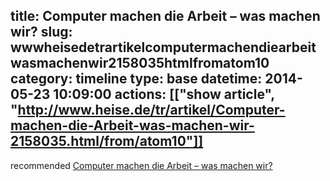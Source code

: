 title: Computer machen die Arbeit – was machen wir?
slug: wwwheisedetrartikelcomputermachendiearbeitwasmachenwir2158035htmlfromatom10
category: timeline
type: base
datetime: 2014-05-23 10:09:00
actions: [["show article", "http://www.heise.de/tr/artikel/Computer-machen-die-Arbeit-was-machen-wir-2158035.html/from/atom10"]]
---
recommended [Computer machen die Arbeit – was machen wir?](http://www.heise.de/tr/artikel/Computer-machen-die-Arbeit-was-machen-wir-2158035.html/from/atom10)
